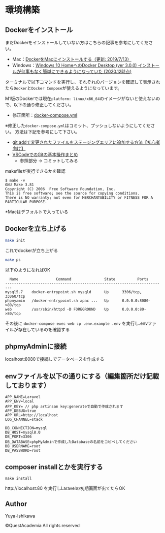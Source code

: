# 環境構築

## Dockerをインストール

まだDockerをインストールしていない方はこちらの記事を参考にしてください。<br>

- Mac：[DockerをMacにインストールする（更新: 2019/7/13）](https://qiita.com/kurkuru/items/127fa99ef5b2f0288b81)
- Windows：[Windows 10 HomeへのDocker Desktop (ver 3.0.0) インストールが何事もなく簡単にできるようになっていた (2020.12時点)](https://qiita.com/zaki-lknr/items/db99909ba1eb27803456)

ターミナルで以下コマンドを実行し、それぞれのバージョンを確認して表示されたら`Docker`と`Docker Compose`が使えるようになっています。

M1版のDockerでは現在`platform: linux/x86_64`のイメージがないと使えないので、以下の通り修正してください。

- 修正箇所：[docker-compose.yml](https://github.com/quest-academia/qa-laravel-ec-training-ver9/compare/development...m1Mac#diff-e45e45baeda1c1e73482975a664062aa56f20c03dd9d64a827aba57775bed0d3)

※修正した`docker-compose.yml`はコミット、プッシュしないようにしてください。
方法は下記を参考にして下さい。

- [git addで変更されたファイルをステージングエリアに追加する方法【初心者向け】](https://techacademy.jp/magazine/10168)
- [VSCodeでのGitの基本操作まとめ](https://qiita.com/y-tsutsu/items/2ba96b16b220fb5913be#%E3%82%B3%E3%83%9F%E3%83%83%E3%83%88%E3%81%97%E3%81%A6%E3%81%BF%E3%82%8B)
    - 参照部分 → コミットしてみる

makefileが実行できるかを確認
```
$ make -v
GNU Make 3.81
Copyright (C) 2006  Free Software Foundation, Inc.
This is free software; see the source for copying conditions.
There is NO warranty; not even for MERCHANTABILITY or FITNESS FOR A
PARTICULAR PURPOSE.

```
*Macはデフォルトで入っている

## Dockerを立ち上げる 

```sh
make init
```
これでdockerが立ち上がる

```sh
make ps
```


以下のようになればOK
```
  Name                 Command               State          Ports        
-------------------------------------------------------------------------
mysql5.7    docker-entrypoint.sh mysqld      Up      3306/tcp, 33060/tcp 
phpmyamin   /docker-entrypoint.sh apac ...   Up      0.0.0.0:8080->80/tcp
web         /usr/sbin/httpd -D FOREGROUND    Up      0.0.0.0:80->80/tcp  
```

その後に
```docker-compose exec web cp .env.example .env```
を実行し.envファイルが存在しているのを確認する


## phpmyAdminに接続 
localhost:8080で接続しでデータベースを作成する


## envファイルを以下の通りにする（編集箇所だけ記載しております）
```
APP_NAME=Laravel
APP_ENV=local
APP_KEY= // php artinsan key:generateで自動で作成されます
APP_DEBUG=true
APP_URL=http://localhost
LOG_CHANNEL=stack

DB_CONNECTION=mysql
DB_HOST=mysql8.0
DB_PORT=3306
DB_DATABASE=phpMyAdminで作成したDatabaseの名前をコピペしてください
DB_USERNAME=root
DB_PASSWORD=root
```

## composer installとかを実行する
```
make install
```

http://localhost:80
を実行しLaravelの初期画面が出てたらOK



## Author

Yuya-Ishikawa

©︎QuestAcademia All rights reserved
